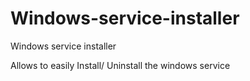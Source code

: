 # Windows-service-installer
Windows service installer

Allows to easily Install/ Uninstall the windows service
